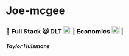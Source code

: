 # Joe-mcgee
### :unicorn: Full Stack :cat:  DLT <img src="https://cdn.iconscout.com/icon/free/png-256/ethereum-3-569581.png" width="21" height="21" /> | Economics <img src="https://img.icons8.com/cotton/2x/economic-growth-.png" width="21" height="21" /> |
##### Taylor Hulsmans

